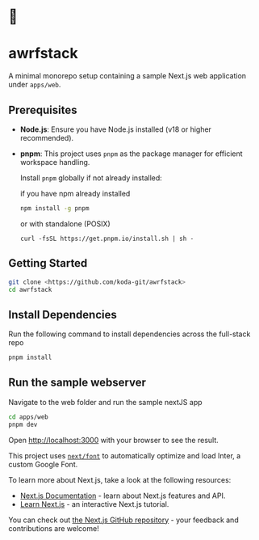 # 🐺

# awrfstack

A minimal monorepo setup containing a sample Next.js web application under `apps/web`.

## Prerequisites

- **Node.js**: Ensure you have Node.js installed (v18 or higher recommended).
- **pnpm**: This project uses `pnpm` as the package manager for efficient workspace handling.

  Install `pnpm` globally if not already installed:

  if you have npm already installed
  ```bash
  npm install -g pnpm
  ```

  or with standalone (POSIX)
  ```
  curl -fsSL https://get.pnpm.io/install.sh | sh -
  ```


## Getting Started
```bash
git clone <https://github.com/koda-git/awrfstack>
cd awrfstack
```

## Install Dependencies
Run the following command to install dependencies across the full-stack repo
```bash
pnpm install
```

## Run the sample webserver
Navigate to the web folder  and run the sample nextJS app
```bash
cd apps/web
pnpm dev
```

Open [http://localhost:3000](http://localhost:3000) with your browser to see the result.


This project uses [`next/font`](https://nextjs.org/docs/basic-features/font-optimization) to automatically optimize and load Inter, a custom Google Font.

To learn more about Next.js, take a look at the following resources:

- [Next.js Documentation](https://nextjs.org/docs) - learn about Next.js features and API.
- [Learn Next.js](https://nextjs.org/learn) - an interactive Next.js tutorial.

You can check out [the Next.js GitHub repository](https://github.com/vercel/next.js/) - your feedback and contributions are welcome!

